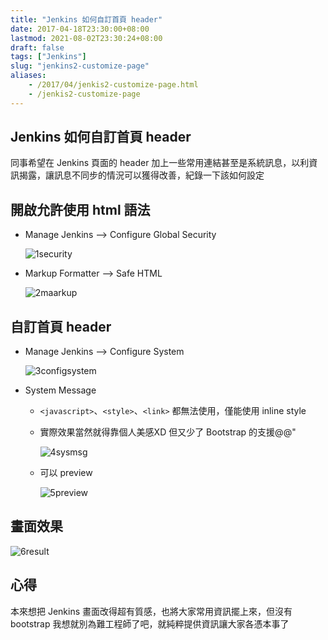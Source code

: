 ```yaml
---
title: "Jenkins 如何自訂首頁 header"
date: 2017-04-18T23:30:00+08:00
lastmod: 2021-08-02T23:30:24+08:00
draft: false
tags: ["Jenkins"]
slug: "jenkins2-customize-page"
aliases:
    - /2017/04/jenkis2-customize-page.html
    - /jenkis2-customize-page
---
```

## Jenkins 如何自訂首頁 header

同事希望在 Jenkins 頁面的 header 加上一些常用連結甚至是系統訊息，以利資訊揭露，讓訊息不同步的情況可以獲得改善，紀錄一下該如何設定

## 開啟允許使用 html 語法

* Manage Jenkins --> Configure Global Security

    ![1security](https://cloud.githubusercontent.com/assets/3851540/25125158/6a6c891e-2460-11e7-9a77-16811ca2783d.png)

* Markup Formatter --> Safe HTML

    ![2maarkup](https://cloud.githubusercontent.com/assets/3851540/25125157/6a6bdbcc-2460-11e7-8bb7-aa57218e3673.png)

## 自訂首頁 header

* Manage Jenkins --> Configure System

    ![3configsystem](https://cloud.githubusercontent.com/assets/3851540/25125159/6a6f8baa-2460-11e7-9ec7-2fb16560eae8.png)

* System Message

    * `<javascript>`、`<style>`、`<link>` 都無法使用，僅能使用 inline style
    * 實際效果當然就得靠個人美感XD 但又少了 Bootstrap 的支援@@"

        ![4sysmsg](https://cloud.githubusercontent.com/assets/3851540/25125160/6a70fe72-2460-11e7-88d5-601606c97996.png)

    * 可以 preview

        ![5preview](https://cloud.githubusercontent.com/assets/3851540/25125161/6a75c970-2460-11e7-9446-30160d3f9702.png)

## 畫面效果

![6result](https://cloud.githubusercontent.com/assets/3851540/25125162/6a76ab6a-2460-11e7-9330-386ae198c41d.png)

## 心得

本來想把 Jenkins 畫面改得超有質感，也將大家常用資訊擺上來，但沒有 bootstrap 我想就別為難工程師了吧，就純粹提供資訊讓大家各憑本事了
